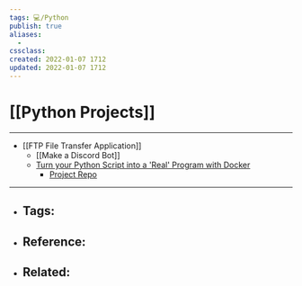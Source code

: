 ```yaml
---
tags: 💻️/Python 
publish: true
aliases:
  - 
cssclass: 
created: 2022-01-07 1712
updated: 2022-01-07 1712
---
```


# [[Python Projects]]

---

- [[FTP File Transfer Application]]
	- [[Make a Discord Bot]]
	- [Turn your Python Script into a 'Real' Program with Docker](https://python.plainenglish.io/turn-your-python-script-into-a-real-program-with-docker-c200e15d5265)
		- [Project Repo](https://github.com/adamcyber1/mypythondocker)

---

- Tags: 
	- 
- Reference:
	- 
- Related:
	- 
